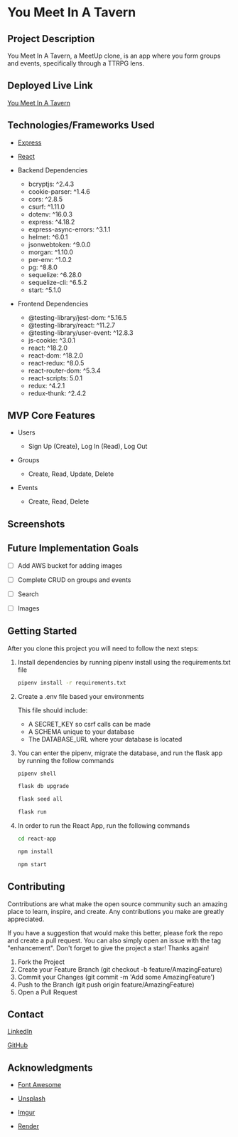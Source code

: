 # You Meet In A Tavern

## Project Description

You Meet In A Tavern, a MeetUp clone, is an app where you form groups and events, specifically through a TTRPG lens.

## Deployed Live Link

[You Meet In A Tavern](https://you-meet-in-a-tavern.onrender.com/)

## Technologies/Frameworks Used

* [Express](https://expressjs.com/)

* [React](https://reactjs.org/)

* Backend Dependencies

    * bcryptjs: ^2.4.3
    * cookie-parser: ^1.4.6
    * cors: ^2.8.5
    * csurf: ^1.11.0
    * dotenv: ^16.0.3
    * express: ^4.18.2
    * express-async-errors: ^3.1.1
    * helmet: ^6.0.1
    * jsonwebtoken: ^9.0.0
    * morgan: ^1.10.0
    * per-env: ^1.0.2
    * pg: ^8.8.0
    * sequelize: ^6.28.0
    * sequelize-cli: ^6.5.2
    * start: ^5.1.0

* Frontend Dependencies

    * @testing-library/jest-dom: ^5.16.5
    * @testing-library/react: ^11.2.7
    * @testing-library/user-event: ^12.8.3
    * js-cookie: ^3.0.1
    * react: ^18.2.0
    * react-dom: ^18.2.0
    * react-redux: ^8.0.5
    * react-router-dom: ^5.3.4
    * react-scripts: 5.0.1
    * redux: ^4.2.1
    * redux-thunk: ^2.4.2

## MVP Core Features

* Users

	* Sign Up (Create), Log In (Read), Log Out

* Groups

	* Create, Read, Update, Delete

* Events

    * Create, Read, Delete

## Screenshots



## Future Implementation Goals

- [ ] Add AWS bucket for adding images

- [ ]  Complete CRUD on groups and events

- [ ] Search

- [ ] Images


## Getting Started

After you clone this project you will need to follow the next steps:

1. Install dependencies by running pipenv install using the requirements.txt file

	```bash
	pipenv install -r requirements.txt
	```
2. Create a .env file based your environments

	This file should include:
	* A SECRET_KEY so csrf calls can be made
	* A SCHEMA unique to your database
	* The DATABASE_URL where your database is located

3. You can enter the pipenv, migrate the database, and run the flask app by running the follow commands

	```bash
	pipenv shell
	```

	```bash
	flask db upgrade
	```

	```bash
	flask seed all
	```

	```bash
	flask run
	```

4. In order to run the React App, run the following commands

	```bash
	cd react-app
	```

	```bash
	npm install
	```

	```bash
	npm start
	```

## Contributing

Contributions are what make the open source community such an amazing place to learn, inspire, and create. Any contributions you make are greatly appreciated.

If you have a suggestion that would make this better, please fork the repo and create a pull request. You can also simply open an issue with the tag "enhancement". Don't forget to give the project a star! Thanks again!

1. Fork the Project
2. Create your Feature Branch (git checkout -b feature/AmazingFeature)
3. Commit your Changes (git commit -m 'Add some AmazingFeature')
4. Push to the Branch (git push origin feature/AmazingFeature)
5. Open a Pull Request

## Contact

[LinkedIn](https://www.linkedin.com/in/nygil-nettles-dev/)

[GitHub](https://github.com/NygilNet)

## Acknowledgments

* [Font Awesome](https://fontawesome.com/)

* [Unsplash](https://unsplash.com/)

* [Imgur](https://imgur.com)

* [Render](https://render.com/)
